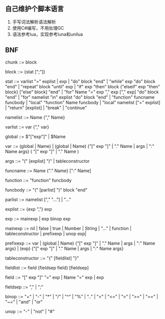## 自己维护个脚本语言

1. 手写词法解析语法解析
2. 使用C#编写，不用处理GC
3. 语法参考lua，实现参考luna和unilua

## BNF

chunk ::= block

block ::= {stat [";"]} 

stat ::=  varlist "=" explist | 
     exp | 
     "do" block "end" | 
     "while" exp "do" block "end" | 
     "repeat" block "until" exp | 
     "if" exp "then" block {"elseif" exp "then" block} ["else" block] "end" | 
     "for" Name "=" exp "," exp ["," exp] "do" block "end" | 
     "for" namelist "in" explist "do" block "end" | 
     "function" funcname funcbody |
     "local" "function" Name funcbody | 
     "local" namelist ["=" explist] |
     "return" [explist] |
     "break" |
     "continue"

namelist ::= Name {"," Name}

varlist ::= var {"," var}

global ::= $"["exp"]" | $Name

var ::= (global | Name) | 
     (global | Name) {"[" exp "]" | "." Name | args | ":" Name args} ( "[" exp "]" | "." Name )  

args ::=  "(" [explist] ")" | tableconstructor 

funcname ::= Name {"." Name} [":" Name]

function ::= "function" funcbody

funcbody ::= "(" [parlist] ")" block "end"

parlist ::= namelist ["," "..."] | "..."

explist ::= {exp ","} exp

exp ::= mainexp | exp binop exp 

mainexp ::= nil | false | true | Number | String | 
     "..." | function | tableconstructor | 
     prefixexp |
     unop exp|

prefixexp ::= var |
     (global | Name) {"[" exp "]" | "." Name | args | ":" Name args} |
     (exp) {"[" exp "]" | "." Name | args | ":" Name args}

tableconstructor ::= "{" [fieldlist] "}"

fieldlist ::= field {fieldsep field} [fieldsep]

field ::= "[" exp "]" "=" exp | Name "=" exp | exp

fieldsep ::= "," | ";"

binop ::= "+" | "-" | "*" | "/" | "^" | "%" | ".." | 
     "<" | "<=" | ">" | ">=" | "==" | "~=" | 
     "and" | "or"

unop ::= "-" | "not" | "#"